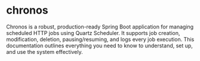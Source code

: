 # chronos
Chronos is a robust, production-ready Spring Boot application for managing scheduled HTTP jobs using Quartz Scheduler. It supports job creation, modification, deletion, pausing/resuming, and logs every job execution. This documentation outlines everything you need to know to understand, set up, and use the system effectively.
